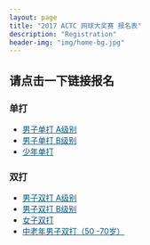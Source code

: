 ```yaml
---
layout: page
title: "2017 ACTC 网球大奖赛 报名表"
description: "Registration"
header-img: "img/home-bg.jpg"
---
```


## 请点击一下链接报名

### 单打
* <a href="https://www.eventbrite.com.au/e/2017-actc-a-tickets-37998273860?ref=elink" target="_blank" style="color:#005580">男子单打 A级别</a>
* <a href="https://www.eventbrite.com.au/e/2017-actc-b-tickets-38039416920?ref=elink" target="_blank" style="color:#005580">男子单打 B级别</a>
* <a href="https://www.eventbrite.com.au/e/2017-actc-tickets-38039649616?ref=elink" target="_blank" style="color:#005580">少年单打</a>

### 双打

* <a href="https://www.eventbrite.com.au/e/2017-actc-a-tickets-38103949940?ref=elink" target="_blank" style="color:#005580">男子双打 A级别</a>
* <a href="https://www.eventbrite.com.au/e/2017-actc-b-tickets-38071904090?ref=elink" target="_blank" style="color:#005580">男子双打 B级别</a>
* <a href="https://www.eventbrite.com.au/e/2017-actc-tickets-38104026168?ref=elink" target="_blank" style="color:#005580">女子双打</a>
* <a href="https://www.eventbrite.com.au/e/2017-actc-50-70-tickets-38104475512?ref=elink" target="_blank" style="color:#005580">中老年男子双打（50 -70岁）</a>

